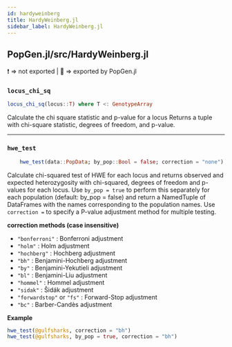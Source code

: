 ```yaml
---
id: hardyweinberg
title: HardyWeinberg.jl
sidebar_label: HardyWeinberg.jl
---
```

## PopGen.jl/src/HardyWeinberg.jl
❗ => not exported | 
🔵 => exported by PopGen.jl

### `locus_chi_sq`
```julia
locus_chi_sq(locus::T) where T <: GenotypeArray
```
Calculate the chi square statistic and p-value for a locus
Returns a tuple with chi-square statistic, degrees of freedom, and p-value.

----

### `hwe_test`
```julia
    hwe_test(data::PopData; by_pop::Bool = false; correction = "none")
```
Calculate chi-squared test of HWE for each locus and returns observed and
expected heterozygosity with chi-squared, degrees of freedom and p-values for each locus. Use `by_pop = true` to perform this separately for each population (default: by_pop = false) and return a NamedTuple of DataFrames with the names corresponding to the population names. Use `correction =` to specify a P-value adjustment method for multiple testing.

**correction methods (case insensitive)**
- `"bonferroni"` : Bonferroni adjustment
- `"holm"` : Holm adjustment
- `"hochberg"` : Hochberg adjustment
- `"bh"` : Benjamini-Hochberg adjustment
- `"by"` : Benjamini-Yekutieli adjustment
- `"bl"`  : Benjamini-Liu adjustment
- `"hommel"` : Hommel adjustment
- `"sidak"` : Šidák adjustment
- `"forwardstop"` or `"fs"` : Forward-Stop adjustment
- `"bc"` : Barber-Candès adjustment

**Example**
```julia
hwe_test(@gulfsharks, correction = "bh")
hwe_test(@gulfsharks, by_pop = true, correction = "bh")
```
